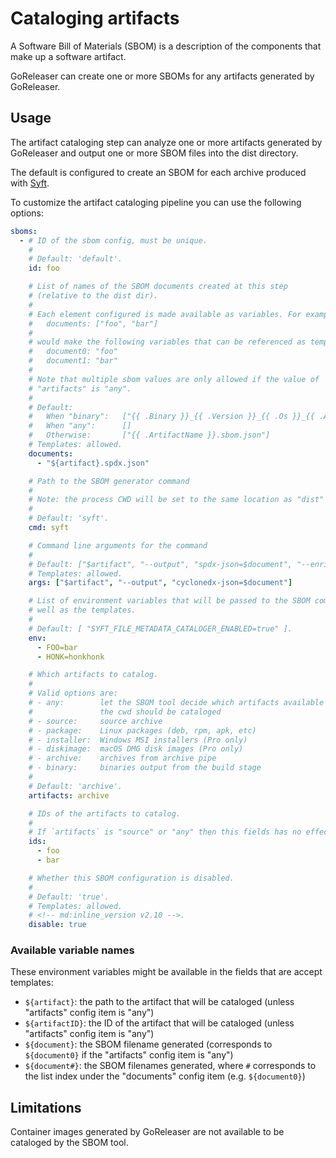 # Cataloging artifacts

A Software Bill of Materials (SBOM) is a description of the components that make
up a software artifact.

GoReleaser can create one or more SBOMs for any artifacts generated by
GoReleaser.

## Usage

The artifact cataloging step can analyze one or more artifacts generated by
GoReleaser and output one or more SBOM files into the dist directory.

The default is configured to create an SBOM for each archive produced with
[Syft](https://github.com/anchore/syft).

To customize the artifact cataloging pipeline you can use the following options:

```yaml title=".goreleaser.yaml"
sboms:
  - # ID of the sbom config, must be unique.
    #
    # Default: 'default'.
    id: foo

    # List of names of the SBOM documents created at this step
    # (relative to the dist dir).
    #
    # Each element configured is made available as variables. For example:
    #   documents: ["foo", "bar"]
    #
    # would make the following variables that can be referenced as template keys:
    #   document0: "foo"
    #   document1: "bar"
    #
    # Note that multiple sbom values are only allowed if the value of
    # "artifacts" is "any".
    #
    # Default:
    #   When "binary":   ["{{ .Binary }}_{{ .Version }}_{{ .Os }}_{{ .Arch }}.sbom.json"]
    #   When "any":      []
    #   Otherwise:       ["{{ .ArtifactName }}.sbom.json"]
    # Templates: allowed.
    documents:
      - "${artifact}.spdx.json"

    # Path to the SBOM generator command
    #
    # Note: the process CWD will be set to the same location as "dist"
    #
    # Default: 'syft'.
    cmd: syft

    # Command line arguments for the command
    #
    # Default: ["$artifact", "--output", "spdx-json=$document", "--enrich", "all"].
    # Templates: allowed.
    args: ["$artifact", "--output", "cyclonedx-json=$document"]

    # List of environment variables that will be passed to the SBOM command as
    # well as the templates.
    #
    # Default: [ "SYFT_FILE_METADATA_CATALOGER_ENABLED=true" ].
    env:
      - FOO=bar
      - HONK=honkhonk

    # Which artifacts to catalog.
    #
    # Valid options are:
    # - any:        let the SBOM tool decide which artifacts available in
    #               the cwd should be cataloged
    # - source:     source archive
    # - package:    Linux packages (deb, rpm, apk, etc)
    # - installer:  Windows MSI installers (Pro only)
    # - diskimage:  macOS DMG disk images (Pro only)
    # - archive:    archives from archive pipe
    # - binary:     binaries output from the build stage
    #
    # Default: 'archive'.
    artifacts: archive

    # IDs of the artifacts to catalog.
    #
    # If `artifacts` is "source" or "any" then this fields has no effect.
    ids:
      - foo
      - bar

    # Whether this SBOM configuration is disabled.
    #
    # Default: 'true'.
    # Templates: allowed.
    # <!-- md:inline_version v2.10 -->.
    disable: true
```

### Available variable names

These environment variables might be available in the fields that are accept
templates:

- `${artifact}`: the path to the artifact that will be cataloged (unless
  "artifacts" config item is "any")
- `${artifactID}`: the ID of the artifact that will be cataloged (unless
  "artifacts" config item is "any")
- `${document}`: the SBOM filename generated (corresponds to `${document0}` if
  the "artifacts" config item is "any")
- `${document#}`: the SBOM filenames generated, where `#` corresponds to the
  list index under the "documents" config item (e.g. `${document0}`)

## Limitations

Container images generated by GoReleaser are not available to be cataloged by
the SBOM tool.

